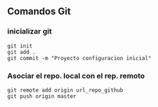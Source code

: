 ## Comandos Git
### inicializar git
```
git init
git add .
git commit -m "Proyecto configuracion inicial"
```
### Asociar el repo. local con el rep. remoto
```
git remote add origin url_repo_github
git push origin master
```
